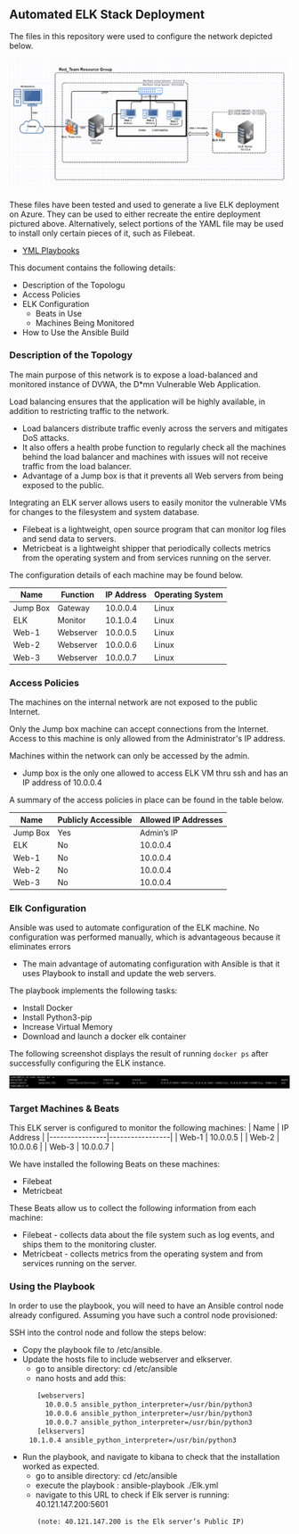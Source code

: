 ## Automated ELK Stack Deployment

The files in this repository were used to configure the network depicted below.

![TEST!](Diagrams/Cloud_Network.png)

These files have been tested and used to generate a live ELK deployment on Azure. They can be used to either recreate the entire deployment pictured above. Alternatively, select portions of the YAML file may be used to install only certain pieces of it, such as Filebeat.

  - [YML Playbooks](https://github.com/Zronalmario/Project_13/tree/main/Ansible_Playbooks)

This document contains the following details:
- Description of the Topologu
- Access Policies
- ELK Configuration
  - Beats in Use
  - Machines Being Monitored
- How to Use the Ansible Build


### Description of the Topology

The main purpose of this network is to expose a load-balanced and monitored instance of DVWA, the D*mn Vulnerable Web Application.

Load balancing ensures that the application will be highly available, in addition to restricting traffic to the network.
-  Load balancers distribute traffic evenly across the servers and mitigates DoS attacks.
- It also offers a health probe function to regularly check all the machines behind the load balancer and machines with issues will not receive traffic from the load balancer.
- Advantage of a Jump box is that it prevents all Web servers from being exposed to the public. 


Integrating an ELK server allows users to easily monitor the vulnerable VMs for changes to the filesystem and system database.

- Filebeat is a lightweight, open source program that can monitor log files and send data to servers.
- Metricbeat is a lightweight shipper that periodically collects metrics from the operating system and from services running on the server. 


The configuration details of each machine may be found below.

| Name     | Function | IP Address | Operating System |
|----------|----------|------------|------------------|
| Jump Box | Gateway  | 10.0.0.4   | Linux            |
| ELK      | Monitor  | 10.1.0.4   | Linux            |
| Web-1    | Webserver| 10.0.0.5   | Linux            |
| Web-2    | Webserver| 10.0.0.6   | Linux            |
| Web-3    | Webserver| 10.0.0.7   | Linux            |
### Access Policies

The machines on the internal network are not exposed to the public Internet. 

Only the Jump box machine can accept connections from the Internet. Access to this machine is only allowed from the Administrator's IP address.

Machines within the network can only be accessed by the admin.
-  Jump box is the only one allowed to access ELK VM thru ssh and has an IP address of  10.0.0.4

A summary of the access policies in place can be found in the table below.

| Name     | Publicly Accessible | Allowed IP Addresses |
|----------|---------------------|----------------------|
| Jump Box |      Yes            |    Admin’s IP        |
|   ELK    |      No             |     10.0.0.4         |
|   Web-1  |      No             |     10.0.0.4         |
|   Web-2  |      No             |     10.0.0.4         |
|   Web-3  |      No             |     10.0.0.4         |

### Elk Configuration

Ansible was used to automate configuration of the ELK machine. No configuration was performed manually, which is advantageous because it eliminates errors

- The main advantage of automating configuration with Ansible is that it uses Playbook to install and update the web servers.


The playbook implements the following tasks:

- Install Docker 
- Install Python3-pip
- Increase Virtual Memory
- Download and launch a docker elk container


The following screenshot displays the result of running `docker ps` after successfully configuring the ELK instance.

![Test](Images/docker.png)


### Target Machines & Beats

This ELK server is configured to monitor the following machines:
|     Name       |    IP Address   |
|----------------|-----------------|
|     Web-1      |    10.0.0.5     |
|     Web-2      |    10.0.0.6     |
|     Web-3      |    10.0.0.7     |


We have installed the following Beats on these machines:
- Filebeat
- Metricbeat


These Beats allow us to collect the following information from each machine:
- Filebeat - collects data about the file system such as log events, and ships them to the monitoring cluster.
- Metricbeat - collects metrics from the operating system and from services running on the server. 
 

### Using the Playbook
In order to use the playbook, you will need to have an Ansible control node already configured. Assuming you have such a control node provisioned: 

SSH into the control node and follow the steps below:
- Copy the playbook file to /etc/ansible.
- Update the hosts file to include webserver and elkserver.
    - go to ansible directory: cd /etc/ansible
    - nano hosts and add this:
```      
       [webservers]
         10.0.0.5 ansible_python_interpreter=/usr/bin/python3
         10.0.0.6 ansible_python_interpreter=/usr/bin/python3
         10.0.0.7 ansible_python_interpreter=/usr/bin/python3
       [elkservers]
	 10.1.0.4 ansible_python_interpreter=/usr/bin/python3
```
- Run the playbook, and navigate to kibana to check that the installation worked as expected.
	- go to ansible directory: cd /etc/ansible
	- execute the playbook : ansible-playbook ./Elk.yml
	- navigate to this URL to check if Elk server is running: 40.121.147.200:5601 
```            
       (note: 40.121.147.200 is the Elk server’s Public IP)
```

